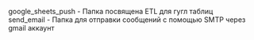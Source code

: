 google_sheets_push - Папка посвящена ETL для гугл таблиц  
send_email - Папка для отправки сообщений с помощью SMTP через gmail аккаунт
